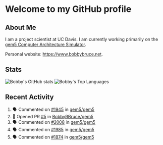 # Welcome to my GitHub profile

## About Me

I am a project scientist at UC Davis. I am currently working primarily on the [gem5 Computer Architecture Simulator](https://github.com/gem5).

Personal website: <https://www.bobbybruce.net>.

## Stats

![Bobby's GitHub stats](https://github-readme-stats.vercel.app/api?username=bobbyrbruce&show_icons=true&theme=responsive&include_all_commits=true&count_private=true&show=reviews&disable_animations=true)
![Bobby's Top Languages ](https://github-readme-stats.vercel.app/api/top-langs/?username=bobbyrbruce&layout=compact&theme=responsive&count_private=true&langs_count=10&disable_animations=true)

## Recent Activity

<!--START_SECTION:activity-->
1. 🗣 Commented on [#1945](https://github.com/gem5/gem5/pull/1945#issuecomment-2684823830) in [gem5/gem5](https://github.com/gem5/gem5)
2. 💪 Opened PR [#5](https://github.com/BobbyRBruce/gem5/pull/5) in [BobbyRBruce/gem5](https://github.com/BobbyRBruce/gem5)
3. 🗣 Commented on [#2008](https://github.com/gem5/gem5/issues/2008#issuecomment-2663258923) in [gem5/gem5](https://github.com/gem5/gem5)
4. 🗣 Commented on [#1985](https://github.com/gem5/gem5/issues/1985#issuecomment-2663227925) in [gem5/gem5](https://github.com/gem5/gem5)
5. 🗣 Commented on [#1874](https://github.com/gem5/gem5/pull/1874#issuecomment-2663198584) in [gem5/gem5](https://github.com/gem5/gem5)
<!--END_SECTION:activity-->
